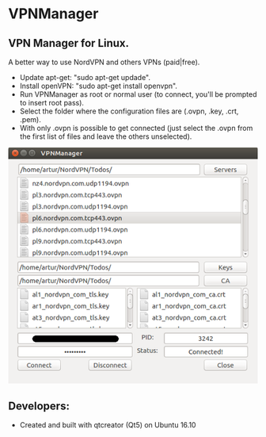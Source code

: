# VPNManager

VPN Manager for Linux.
-----------

A better way to use NordVPN and others VPNs (paid|free).

- Update apt-get: "sudo apt-get updade".
- Install openVPN: "sudo apt-get install openvpn".
- Run VPNManager as root or normal user (to connect, you'll be prompted to insert root pass).
- Select the folder where the configuration files are (.ovpn, .key, .crt, .pem).
- With only .ovpn is possible to get connected (just select the .ovpn from the first list of files and leave the others unselected).


![alt tag](https://raw.githubusercontent.com/arturgontijo/VPNManager/master/screeshots/screenshot_01.png)


Developers:
-----------

- Created and built with qtcreator (Qt5) on Ubuntu 16.10

